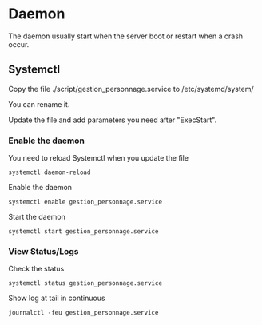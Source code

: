 Daemon
======

The daemon usually start when the server boot or restart when a crash occur.

Systemctl
---------
Copy the file ./script/gestion_personnage.service to /etc/systemd/system/

You can rename it.

Update the file and add parameters you need after "ExecStart".

### Enable the daemon
You need to reload Systemctl when you update the file
```
systemctl daemon-reload
```

Enable the daemon
```
systemctl enable gestion_personnage.service
```

Start the daemon
```
systemctl start gestion_personnage.service
```

### View Status/Logs
Check the status
```
systemctl status gestion_personnage.service
```

Show log at tail in continuous
```
journalctl -feu gestion_personnage.service
```